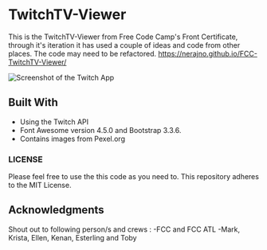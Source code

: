 
# TwitchTV-Viewer 
This is the TwitchTV-Viewer from Free Code Camp's Front Certificate, through it's iteration it has used a couple of ideas and code from other places. The code may need to be refactored. 
https://nerajno.github.io/FCC-TwitchTV-Viewer/

![Screenshot of the Twitch App](https://github.com/Nerajno/FCC-TwitchTV-Viewer/blob/master/assets/screencapture-nerajno-github-io-FCC-TwitchTV-Viewer-2019-10-26-23_35_03.png)



## Built With
- Using the Twitch API
- Font Awesome version 4.5.0 and Bootstrap 3.3.6.
- Contains images from Pexel.org


### LICENSE
Please feel free to use the this code as you need to.
This repository adheres to the MIT License.

## Acknowledgments
Shout out to following person/s and crews :
-FCC and FCC ATL
-Mark, Krista, Ellen, Kenan, Esterling and Toby
